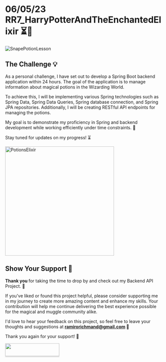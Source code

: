 # 06/05/23 RR7_HarryPotterAndTheEnchantedElixir ⏳🚧

<img src="https://user-images.githubusercontent.com/122550071/236642164-9442dc6f-1c6f-4332-b548-c03157577a7a.jpg" alt="SnapePotionLesson">

## The Challenge 💡

As a personal challenge, I have set out to develop a Spring Boot backend application within 24 hours. The goal of the application is to manage information about magical potions in the Wizarding World. 

To achieve this, I will be implementing various Spring technologies such as Spring Data, Spring Data Queries, Spring database connection, and Spring JPA repositories. Additionally, I will be creating RESTful API endpoints for managing the potions. 

My goal is to demonstrate my proficiency in Spring and backend development while working efficiently under time constraints. 🎯

Stay tuned for updates on my progress! ⏳

<img src="https://user-images.githubusercontent.com/122550071/236640722-cf2af8bd-a332-4bef-b5c8-16a48a27ecb9.jpg" alt="PotionsElixir" width="350"/>

<!-- Add BMC --> 

## Show Your Support 🤝

<b> Thank you </b> for taking the time to drop by and check out my Backend API Project. 🙏

If you've liked or found this project helpful, please consider supporting me in my journey to create more amazing content and enhance my skills. Your contribution will help me continue delivering the best experience possible for the magical and muggle community alike.

I'd love to hear your feedback on this project, so feel free to leave your thoughts and suggestions at <b> ramirorichmand@gmail.com </b> 🌟

Thank you again for your support! 🙏

<a href="https://www.buymeacoffee.com/ramiro.richmand"><img src="https://www.buymeacoffee.com/assets/img/custom_images/orange_img.png" style="height: 41px !important;width: 174px !important;box-shadow: 0px 3px 2px 0px rgba(190, 190, 190, 0.5) !important;-webkit-box-shadow: 0px 3px 2px 0px rgba(190, 190, 190, 0.5) !important;"  target="_blank"></a>
